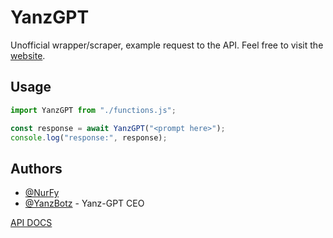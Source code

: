 
# YanzGPT

Unofficial wrapper/scraper, example request to the API. Feel free to visit the [website](https://yanzgpt.my.id/).


## Usage

```javascript
import YanzGPT from "./functions.js";

const response = await YanzGPT("<prompt here>");
console.log("response:", response);
```


## Authors

- [@NurFy](https://www.github.com/NurFy)
- [@YanzBotz](https://github.com/YanzBotz) - Yanz-GPT CEO

[API DOCS](https://yanzgpt.my.id/docs)
